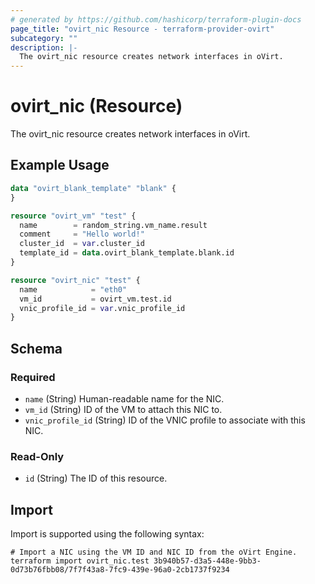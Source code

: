 ```yaml
---
# generated by https://github.com/hashicorp/terraform-plugin-docs
page_title: "ovirt_nic Resource - terraform-provider-ovirt"
subcategory: ""
description: |-
  The ovirt_nic resource creates network interfaces in oVirt.
---
```


# ovirt_nic (Resource)

The ovirt_nic resource creates network interfaces in oVirt.

## Example Usage

```terraform
data "ovirt_blank_template" "blank" {
}

resource "ovirt_vm" "test" {
  name        = random_string.vm_name.result
  comment     = "Hello world!"
  cluster_id  = var.cluster_id
  template_id = data.ovirt_blank_template.blank.id
}

resource "ovirt_nic" "test" {
  name            = "eth0"
  vm_id           = ovirt_vm.test.id
  vnic_profile_id = var.vnic_profile_id
}
```

<!-- schema generated by tfplugindocs -->
## Schema

### Required

- `name` (String) Human-readable name for the NIC.
- `vm_id` (String) ID of the VM to attach this NIC to.
- `vnic_profile_id` (String) ID of the VNIC profile to associate with this NIC.

### Read-Only

- `id` (String) The ID of this resource.

## Import

Import is supported using the following syntax:

```shell
# Import a NIC using the VM ID and NIC ID from the oVirt Engine.
terraform import ovirt_nic.test 3b940b57-d3a5-448e-9bb3-0d73b76fbb08/7f7f43a8-7fc9-439e-96a0-2cb1737f9234
```
